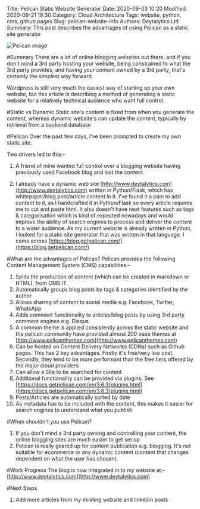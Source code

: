 Title: Pelican Static Website Generator
Date: 2020-09-03 10:20
Modified: 2020-09-21 19:30
Category: Cloud Architecture
Tags: website, python, cms, github pages 
Slug: pelican-website-info
Authors: Deytalytics Ltd
Summary: This post describes the advantages of using Pelican as a static site generator

![Pelican image](http://deytalytics.github.io/deyblog/images/pelican.jpg)

#Summary
There are a lot of online blogging websites out there, and if you don't mind a 3rd party hosting your website, being constrained to what the 3rd party provides, and having your content owned by a 3rd party, that's certainly the simplest way forward.

Wordpress is still very much the easiest way of starting up your own website, but this article is describing a method of generating a static website for a relatively technical audience who want full control.

#Static vs Dynamic
Static site's content is fixed from when you generate the content, whereas dynamic website's can update the content, typically by retrieval from a backend database

#Pelican
Over the past few days, I've been prompted to create my own static site.

Two drivers led to this:-

1. A friend of mine wanted full control over a blogging website having previously used Facebook blog and lost the content.

2. I already have a dynamic web site [http://www.deytalytics.com](http://www.deytalytics.com) written in Python/Flask, which has whitepaper/blog post/article content in it. I've found it a pain to add content to it, as I handcrafted it in Python/Flask so every article requires me to cut and paste html. It also doesn't have neat features such as tags & categorisation which is kind of expected nowadays and would improve the ability of search engines to process and deliver the content to a wider audience.
As my current website is already written in Python, I looked for a static site generator that was written in that language. I came across [https://blog.getpelican.com/](https://blog.getpelican.com/)

#What are the advantages of Pelican?
Pelican provides the following Content Management System (CMS) capabilities:-

1. Splits the production of content (which can be created in markdown or HTML), from CMS IT.
2. Automatically groups blog posts by tags & categories identified by the author
3. Allows sharing of content to social media e.g. Facebook, Twitter, WhatsApp
4. Adds comment functionality to articles/blog posts by using 3rd party comment engines e.g. Disqus
5. A common theme is applied consistently across the static website and the pelican community have provided almost 200 base themes at [http://www.pelicanthemes.com](http://www.pelicanthemes.com)
6. Can be hosted on Content Delivery Networks (CDNs) such as Github pages. This has 2 key advantages. Firstly it's free/very low cost. Secondly, they tend to be more performant than the free tiers offered by the major cloud providers
7. Can allow a Site to be searched for content
8. Additional functionality can be provided via plugins. See [https://docs.getpelican.com/en/3.6.3/plugins.html](https://docs.getpelican.com/en/3.6.3/plugins.html)
9. Posts/Articles are automatically sorted by date
10. As metadata has to be included with the content, this makes it easier for search engines to understand what you publish 

#When shouldn't you use Pelican?

1. If you don't mind a 3rd party owning and controlling your content, the online blogging sites are much easier to get set up
2. Pelican is really geared up for content publication e.g. blogging. It's not suitable for ecommerce or any dynamic content (content that changes dependent on what the user has chosen).

#Work Progress
The blog is now integrated in to my website at:- [http://www.deytalytics.com](http://www.deytalytics.com)

#Next Steps
1. Add more articles from my existing website and linkedin posts
